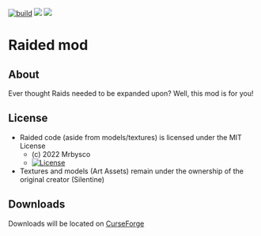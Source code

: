[![build](https://github.com/Mrbysco/Raided/actions/workflows/build.yml/badge.svg)](https://github.com/Mrbysco/Raided/actions/workflows/build.yml) [![](http://cf.way2muchnoise.eu/versions/580942.svg)](https://www.curseforge.com/minecraft/mc-mods/raided)
[![](https://modrinth-utils.vercel.app/api/badge/versions?id=9vaHfaHw)](https://modrinth.com/mod/raided)

# Raided mod #

## About ##
Ever thought Raids needed to be expanded upon? Well, this mod is for you!

## License ##
* Raided code (aside from models/textures) is licensed under the MIT License
  - (c) 2022 Mrbysco
  - [![License](https://img.shields.io/badge/License-MIT-red.svg?style=flat)](http://opensource.org/licenses/MIT)
* Textures and models (Art Assets) remain under the ownership of the original creator (Silentine) 

## Downloads ##
Downloads will be located on [CurseForge](https://www.curseforge.com/minecraft/mc-mods/raided)
